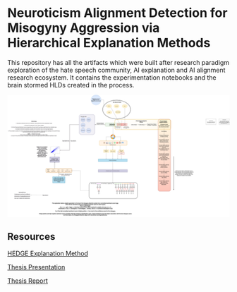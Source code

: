 # Neuroticism Alignment Detection for Misogyny Aggression via Hierarchical Explanation Methods

This repository has all the artifacts which were built after research paradigm exploration of the hate speech community, AI explanation and AI alignment research ecosystem.
It contains the experimentation notebooks and the brain stormed HLDs created in the process.

![diagram](Hate-Speech+Psy.drawio.png)


## Resources

[HEDGE Explanation Method](https://github.com/UVa-NLP/HEDGE)

[Thesis Presentation](https://drive.google.com/file/d/15fl2XoA5gkm7TkKxTwHVB1-q-ax8yGTp/view?usp=sharing)

[Thesis Report](https://drive.google.com/file/d/1oM2Q2KRtJvd4PIKhDa4KhhOUp1vP-dvM/view?usp=sharing)


